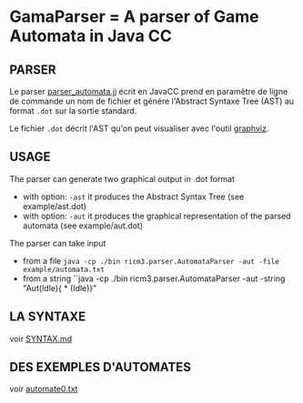 # GamaParser = A parser of Game Automata in Java CC

## PARSER 

Le parser [parser_automata.jj](src/ricm3/parser/parser_automata.jj) écrit en JavaCC prend en paramètre de ligne de commande un nom de fichier et génére l'Abstract Syntaxe Tree (AST) au format `.dot` sur la sortie standard.

Le fichier `.dot` décrit l'AST qu'on peut visualiser avec l'outil [graphviz](https://www.graphviz.org).

## USAGE

The parser can generate two graphical output in .dot format
- with option: ``-ast`` it produces the Abstract Syntax Tree
  (see example/ast.dot)
- with option: ``-aut`` it produces the graphical representation of the parsed automata
  (see example/aut.dot)

The parser can take input
- from a file
  ``java -cp ./bin ricm3.parser.AutomataParser -aut -file example/automata.txt``
- from a string
  ``java -cp ./bin ricm3.parser.AutomataParser -aut -string "Aut(Idle){ * (Idle)}"

## LA SYNTAXE 

voir [SYNTAX.md](SYNTAX.md)

## DES EXEMPLES D'AUTOMATES

voir [automate0.txt](example/automata0.txt)

